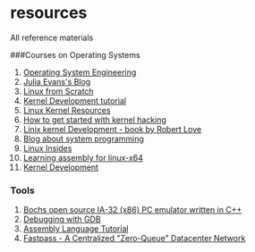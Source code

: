 # resources
All reference materials

###Courses on Operating Systems
1. [Operating System Engineering](http://pdos.csail.mit.edu/6.828/2014/schedule.html)
2. [Julia Evans's Blog](http://jvns.ca/)
3. [Linux from Scratch](http://www.linuxfromscratch.org/index.html)
4. [Kernel Development tutorial](http://www.osdever.net/bkerndev/Docs/intro.htm)
5. [Linux Kernel Resources](http://elinux.org/Linux_Kernel_Resources)
6. [How to get started with kernel hacking](http://lkml.iu.edu/hypermail/linux/kernel/9704.0/0159.html)
7. [Linix kernel Development - book by Robert Love](http://www.google.com/url?sa=t&rct=j&q=&esrc=s&source=web&cd=2&ved=0CCQQFjAB&url=http%3A%2F%2Fbook.ilkaddimlar.com%2Fd_pdf_book_proqramlashdirma_23519.do&ei=4SWuVKHtJKnnsAT1mYDQCw&usg=AFQjCNE0u_jLWlb6Zk78yngXmDIx1xKDOQ)
8. [Blog about system programming](http://0xax.blogspot.com/)
9. [Linux Insides](https://github.com/0xAX/linux-insides)
10. [Learning assembly for linux-x64](https://github.com/0xAX/asm)
11. [Kernel Development](http://lwn.net/Articles/604218/)

### Tools
1.  [Bochs  open source IA-32 (x86) PC emulator written in C++](http://bochs.sourceforge.net/)
2.  [Debugging with GDB](http://www.delorie.com/gnu/docs/gdb/gdb_toc.html)
3.  [Assembly Language Tutorial](http://www.xorpd.net/index.html)
4.  [Fastpass - A Centralized "Zero-Queue" Datacenter Network](http://fastpass.mit.edu/)
